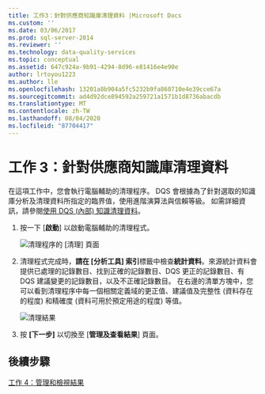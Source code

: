 ```yaml
---
title: 工作3：針對供應商知識庫清理資料 |Microsoft Docs
ms.custom: ''
ms.date: 03/06/2017
ms.prod: sql-server-2014
ms.reviewer: ''
ms.technology: data-quality-services
ms.topic: conceptual
ms.assetid: 647c924a-9b91-4294-8d96-e81416e4e90e
author: lrtoyou1223
ms.author: lle
ms.openlocfilehash: 13201a8b904a5fc5232b9fa860710e4e39cce67a
ms.sourcegitcommit: ad4d92dce894592a259721a1571b1d8736abacdb
ms.translationtype: MT
ms.contentlocale: zh-TW
ms.lasthandoff: 08/04/2020
ms.locfileid: "87704417"
---
```

# <a name="task-3-cleansing-data-against-the-suppliers-knowledge-base"></a>工作 3：針對供應商知識庫清理資料
  在這項工作中，您會執行電腦輔助的清理程序。 DQS 會根據為了針對選取的知識庫分析及清理資料所指定的臨界值，使用進階演算法與信賴等級。 如需詳細資訊，請參閱[使用 DQS (內部) 知識清理資料](https://msdn.microsoft.com/library/hh213061.aspx)。

1.  按一下 [**啟動**] 以啟動電腦輔助的清理程式。

     ![清理程序的 [清理] 頁面](../../2014/tutorials/media/et-cleansingdataagainstthesupplierkb-01.jpg "清理程序的 [清理] 頁面")

2.  清理程式完成時，**請在 [分析工具] 索引**標籤中檢查**統計資料**。來源統計資料會提供已處理的記錄數目、找到正確的記錄數目、DQS 更正的記錄數目、有 DQS 建議變更的記錄數目，以及不正確記錄數目。 在右邊的清單方塊中，您可以看到清理程序中每一個相關定義域的更正值、建議值及完整性 (資料存在的程度) 和精確度 (資料可用於預定用途的程度) 等值。

     ![清理結果](../../2014/tutorials/media/et-cleansingdataagainstthesupplierkb-02.jpg "清理結果")

3.  按 **[下一步]** 以切換至 [**管理及查看結果**] 頁面。

## <a name="next-step"></a>後續步驟
 [工作 4：管理和檢視結果](../../2014/tutorials/task-4-manaing-and-viewing-results.md)


